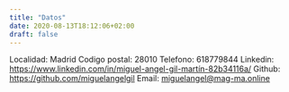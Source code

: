 ```yaml
---
title: "Datos"
date: 2020-08-13T18:12:06+02:00
draft: false
---
```


Localidad: Madrid
Codigo postal: 28010 
Telefono: 618779844 
Linkedin: https://www.linkedin.com/in/miguel-angel-gil-martín-82b34116a/ 
Github: https://github.com/miguelangelgil 
Email: miguelangel@mag-ma.online
